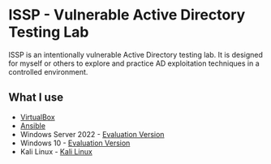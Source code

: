 # ISSP - Vulnerable Active Directory Testing Lab

ISSP is an intentionally vulnerable Active Directory testing lab. It is designed for myself or others to explore and practice AD exploitation techniques in a controlled environment.

## What I use
- [VirtualBox](https://www.virtualbox.org/)
- [Ansible](https://www.ansible.com/)
- Windows Server 2022 - [Evaluation Version](https://www.microsoft.com/en-us/evalcenter/evaluate-windows-server-2022)
- Windows 10 - [Evaluation Version](https://www.microsoft.com/en-us/evalcenter/evaluate-windows-10-enterprise)
- Kali Linux - [Kali Linux](https://www.kali.org/)
